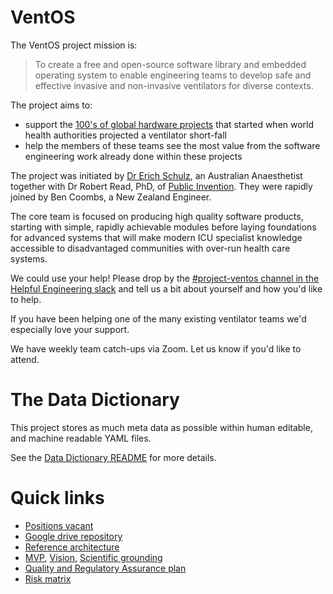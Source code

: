 # VentOS

The VentOS project mission is:

> To create a free and open-source software library and embedded operating system
> to enable engineering teams to develop safe and effective invasive and
> non-invasive ventilators for diverse contexts.

The project aims to:

* support the [100's of global hardware
projects](https://docs.google.com/spreadsheets/d/1inYw5H4RiL0AC_J9vPWzJxXCdlkMLPBRdPgEVKF8DZw/edit?usp=sharing)
that started when world health authorities projected a ventilator short-fall
* help the members of these teams see the most value from the software
engineering work already done within these projects

The project was initiated by [Dr Erich Schulz](https://twitter.com/ErichSchulz),
an Australian Anaesthetist together with
Dr Robert Read, PhD, of [Public Invention](https://www.pubinv.org/).
They were rapidly joined by Ben Coombs, a New Zealand Engineer.

The core team is focused on producing high quality software products, starting
with simple, rapidly achievable modules before laying foundations for advanced
systems that will make modern ICU specialist knowledge accessible to
disadvantaged communities with over-run health care systems.

We could use your help! Please drop by the [#project-ventos channel in the Helpful Engineering slack](https://helpfulengineering.slack.com/archives/C016J0YEL7P)
and tell us a bit about yourself and how you'd like to help.

If you have been helping one of the many existing ventilator teams we'd especially love your support.

We have weekly team catch-ups via Zoom. Let us know if you'd like to attend.

# The Data Dictionary

This project stores as much meta data as possible within human editable, and machine readable YAML files.

See the [Data Dictionary README](/datadictionary/README.md) for more details.

# Quick links

* [Positions vacant](https://docs.google.com/document/d/1zuPdXqJ_gFg4drvJkdByst1vagz60usFGL3S3l_cO4A/edit?usp=sharing)
* [Google drive repository](https://drive.google.com/drive/folders/1J8Fif-vDbYYBjxd8U4JiQE60yq95Uwph?usp=sharing)
* [Reference architecture](https://docs.google.com/drawings/d/1J8FYMhqwhvid358GvBmn8drd6KNj1eeb-EnO9oRORWo/edit?usp=sharing)
* [MVP](https://docs.google.com/document/d/1v2MQy5ih5gV3CdS7f8LQ4jcDB6tvXFuMgJMQLZI2IU8/edit?usp=sharing), [Vision](https://docs.google.com/document/d/1a1-D-5QBzWsPvbxSIsIBy7B0fY2WcE_DE7zi0DKQzbo/edit?usp=sharing), [Scientific grounding](https://docs.google.com/document/d/19AOx0UYfzyeG9CgVjY7wSBCTmPmhTxsHXnhCDoAK17c/edit?usp=sharing)
* [Quality and Regulatory Assurance plan](https://docs.google.com/document/d/1CxucNsA941-15sHi9XGGHucl-KbmTm_9dTJieF9CfKw/edit?usp=sharing)
* [Risk matrix](https://docs.google.com/spreadsheets/d/1YioktHK2h7lGrv7X6eUbsRB_93oLSTKpL445zBSWg0o/edit?usp=sharing)

